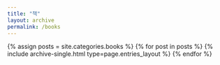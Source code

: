 ```yaml
---
title: "책"
layout: archive
permalink: /books
---
```



{% assign posts = site.categories.books %}
{% for post in posts %} {% include archive-single.html type=page.entries_layout %} {% endfor %}

